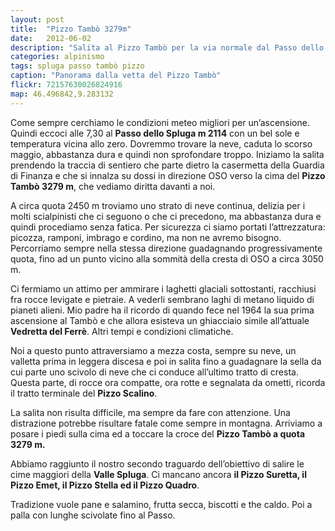```yaml
---
layout: post
title:  "Pizzo Tambò 3279m"
date:   2012-06-02
description: "Salita al Pizzo Tambò per la via normale dal Passo dello Spluga"
categories: alpinismo
tags: spluga passo tambò pizzo
caption: "Panorama dalla vetta del Pizzo Tambò"
flickr: 72157630026824916
map: 46.496842,9.283132
---
```


Come sempre cerchiamo le condizioni meteo migliori per un’ascensione. Quindi eccoci alle 7,30 al **Passo dello Spluga m 2114** con un bel sole e temperatura vicina allo zero. Dovremmo trovare la neve, caduta lo scorso maggio, abbastanza dura e quindi non sprofondare troppo. Iniziamo la salita prendendo la traccia di sentiero che parte dietro la casermetta della Guardia di Finanza  e che si innalza su dossi in direzione OSO verso la cima del **Pizzo Tambò 3279 m**, che vediamo diritta davanti a noi.

A circa quota 2450 m troviamo uno strato di neve continua, delizia per i molti scialpinisti che ci seguono o che ci precedono, ma abbastanza dura e quindi procediamo senza fatica. Per sicurezza ci siamo portati l’attrezzatura: picozza, ramponi, imbrago e cordino, ma non ne avremo bisogno. Percorriamo sempre nella stessa direzione guadagnando progressivamente quota, fino ad un punto vicino alla sommità della cresta di OSO a circa 3050 m.

Ci fermiamo un attimo per ammirare i laghetti glaciali sottostanti, racchiusi fra rocce levigate e pietraie. A vederli sembrano laghi di metano liquido di pianeti alieni. Mio padre ha il ricordo di quando fece nel 1964 la sua prima ascensione al Tambò e che allora esisteva un ghiacciaio simile all’attuale **Vedretta del Ferrè**. Altri tempi e condizioni climatiche.

Noi a questo punto attraversiamo a mezza costa, sempre su neve, un valletta prima in leggera discesa e poi in salita fino a guadagnare la sella da cui parte uno scivolo di neve che ci conduce all’ultimo tratto di cresta. Questa parte, di rocce ora compatte, ora rotte e segnalata da ometti, ricorda il tratto terminale del **Pizzo Scalino**.

La salita non risulta difficile, ma sempre da fare con attenzione. Una distrazione potrebbe risultare fatale come sempre in montagna. Arriviamo a posare i piedi sulla cima ed a toccare la croce del **Pizzo Tambò a quota 3279 m.**

Abbiamo raggiunto il nostro secondo traguardo dell’obiettivo di salire le cime maggiori della **Valle Spluga**.
Ci mancano ancora **il Pizzo Suretta, il Pizzo Emet, il Pizzo Stella ed il Pizzo Quadro**.

Tradizione vuole pane e salamino, frutta secca, biscotti e the caldo. Poi a palla con lunghe scivolate fino al Passo.
